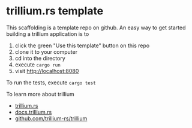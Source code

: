 # trillium.rs template

This scaffolding is a template repo on github. An easy way to get
started building a trillium application is to

1. click the green "Use this template" button on this repo
2. clone it to your computer
3. cd into the directory
4. execute `cargo run`
5. visit [http://localhost:8080](http://localhost:8080)

To run the tests, execute `cargo test`

To learn more about trillium
* [trillium.rs](https://trillium.rs)
* [docs.trillium.rs](https://docs.trillium.rs)
* [github.com/trillium-rs/trillium](https://github.com/trillium-rs/trillium)
